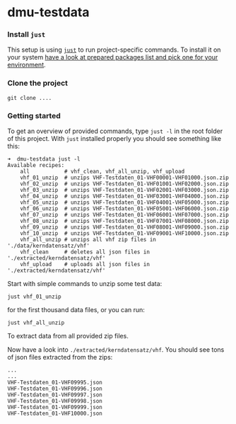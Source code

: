 # dmu-testdata

### Install `just`

This setup is using [`just`](https://just.systems/man/en/chapter_1.html) to run project-specific commands.
To install it on your system [have a look at prepared packages list and pick one for your environment](https://just.systems/man/en/chapter_4.html).

### Clone the project

```
git clone ....
```

### Getting started

To get an overview of provided commands, type `just -l` in the root folder of this project. With `just` installed properly
you should see something like this:

```
➜  dmu-testdata just -l
Available recipes:
    all           # vhf_clean, vhf_all_unzip, vhf_upload
    vhf_01_unzip  # unzips VHF-Testdaten_01-VHF00001-VHF01000.json.zip
    vhf_02_unzip  # unzips VHF-Testdaten_01-VHF01001-VHF02000.json.zip
    vhf_03_unzip  # unzips VHF-Testdaten_01-VHF02001-VHF03000.json.zip
    vhf_04_unzip  # unzips VHF-Testdaten_01-VHF03001-VHF04000.json.zip
    vhf_05_unzip  # unzips VHF-Testdaten_01-VHF04001-VHF05000.json.zip
    vhf_06_unzip  # unzips VHF-Testdaten_01-VHF05001-VHF06000.json.zip
    vhf_07_unzip  # unzips VHF-Testdaten_01-VHF06001-VHF07000.json.zip
    vhf_08_unzip  # unzips VHF-Testdaten_01-VHF07001-VHF08000.json.zip
    vhf_09_unzip  # unzips VHF-Testdaten_01-VHF08001-VHF09000.json.zip
    vhf_10_unzip  # unzips VHF-Testdaten_01-VHF09001-VHF10000.json.zip
    vhf_all_unzip # unzips all vhf zip files in './data/kerndatensatz/vhf'
    vhf_clean     # deletes all json files in './extracted/kerndatensatz/vhf'
    vhf_upload    # uploads all json files in './extracted/kerndatensatz/vhf'
```

Start with simple commands to unzip some test data:

```
just vhf_01_unzip
```

for the first thousand data files, or you can run:

```
just vhf_all_unzip
```
To extract data from all provided zip files.

Now have a look into `./extracted/kerndatensatz/vhf`. You should see tons of json files extracted from the zips:

```
...
...
VHF-Testdaten_01-VHF09995.json  
VHF-Testdaten_01-VHF09996.json  
VHF-Testdaten_01-VHF09997.json  
VHF-Testdaten_01-VHF09998.json  
VHF-Testdaten_01-VHF09999.json  
VHF-Testdaten_01-VHF10000.json
```

